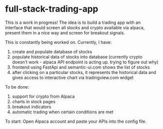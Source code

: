 # full-stack-trading-app

This is a work in progress! The idea is to build a trading app with an interface that would screen all stocks and crypto available via alpaca,
present them in a nice way and screen for breakout signals.

This is constantly being worked on. Currently, I have:
1) create and populate database of stocks
2) populate historical data of stocks into database (currently crypto doesn't work - alpaca API endpoint is acting up. trying to figure out why)
3) frontend using FastApi and semantic-ui.com shows the list of stocks
4) after clicking on a particular stocks, it represents the historical data and gives access to interactive chart via tradingview.com widget

To be done:
1) support for crypto from Alpaca
2) charts in stock pages
3) breakout indicators
4) automatic trading when certain conditions are met


To start:
Open Alpaca account and paste your APIs into the config file.
